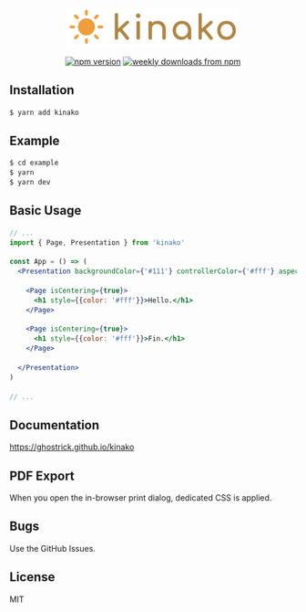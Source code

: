 <div align="center">
  <img width="60%" src="https://raw.githubusercontent.com/ghostrick/kinako/master/images/banner.png?token=ACZLQK5QXMYMY6LP567TYIK5A63TS" />
</div>

<p align="center">
  <a href="https://www.npmjs.com/package/kinako"><img alt="npm version" src="https://img.shields.io/npm/v/kinako.svg?style=flat-square"></a>
  <a href="https://www.npmjs.com/package/kinako"><img alt="weekly downloads from npm" src="https://img.shields.io/npm/dw/kinako.svg?style=flat-square"></a>
</p>

## Installation

```bash
$ yarn add kinako
```

## Example
```bash
$ cd example
$ yarn
$ yarn dev
```

## Basic Usage
```jsx
// ...
import { Page, Presentation } from 'kinako'

const App = () => (
  <Presentation backgroundColor={'#111'} controllerColor={'#fff'} aspect={{width: 16, height: 9}}>
  
    <Page isCentering={true}>
      <h1 style={{color: '#fff'}}>Hello.</h1>
    </Page>
  
    <Page isCentering={true}>
      <h1 style={{color: '#fff'}}>Fin.</h1>
    </Page>
  
  </Presentation>
)

// ...

```

## Documentation
https://ghostrick.github.io/kinako

## PDF Export
When you open the in-browser print dialog, dedicated CSS is applied.


## Bugs
Use the GitHub Issues.

## License
MIT
